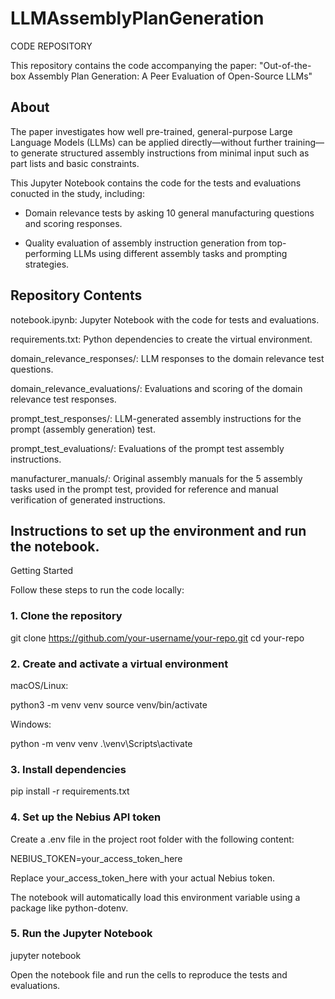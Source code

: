 # LLMAssemblyPlanGeneration
CODE REPOSITORY

This repository contains the code accompanying the paper:
"Out-of-the-box Assembly Plan Generation: A Peer Evaluation of Open-Source LLMs"

## About

The paper investigates how well pre-trained, general-purpose Large Language Models (LLMs) can be applied directly—without further training—to generate structured assembly instructions from minimal input such as part lists and basic constraints.

This Jupyter Notebook contains the code for the tests and evaluations conucted in the study, including:

- Domain relevance tests by asking 10 general manufacturing questions and scoring responses.

- Quality evaluation of assembly instruction generation from top-performing LLMs using different assembly tasks and prompting strategies.


## Repository Contents

notebook.ipynb: Jupyter Notebook with the code for tests and evaluations.

requirements.txt: Python dependencies to create the virtual environment.

domain_relevance_responses/: LLM responses to the domain relevance test questions.

domain_relevance_evaluations/: Evaluations and scoring of the domain relevance test responses.

prompt_test_responses/: LLM-generated assembly instructions for the prompt (assembly generation) test.

prompt_test_evaluations/: Evaluations of the prompt test assembly instructions.

manufacturer_manuals/: Original assembly manuals for the 5 assembly tasks used in the prompt test, provided for reference and manual verification of generated instructions.

## Instructions to set up the environment and run the notebook.

Getting Started

Follow these steps to run the code locally:

### 1. Clone the repository
git clone https://github.com/your-username/your-repo.git
cd your-repo

### 2. Create and activate a virtual environment

macOS/Linux:

python3 -m venv venv
source venv/bin/activate


Windows:

python -m venv venv
.\venv\Scripts\activate

### 3. Install dependencies
pip install -r requirements.txt

### 4. Set up the Nebius API token

Create a .env file in the project root folder with the following content:

NEBIUS_TOKEN=your_access_token_here


Replace your_access_token_here with your actual Nebius token.

The notebook will automatically load this environment variable using a package like python-dotenv.

### 5. Run the Jupyter Notebook
jupyter notebook


Open the notebook file and run the cells to reproduce the tests and evaluations.
